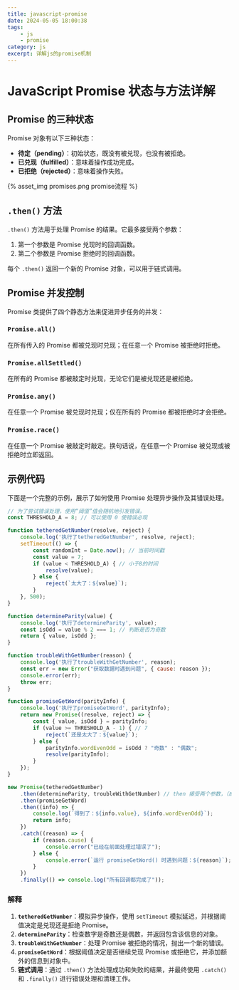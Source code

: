 ```yaml
---
title: javascript-promise
date: 2024-05-05 18:00:38
tags: 
    - js
    - promise
category: js
excerpt: 详解js的promise机制
---
```


# JavaScript Promise 状态与方法详解

## Promise 的三种状态

Promise 对象有以下三种状态：

- **待定（pending）**：初始状态，既没有被兑现，也没有被拒绝。
- **已兑现（fulfilled）**：意味着操作成功完成。
- **已拒绝（rejected）**：意味着操作失败。

{% asset_img promises.png promise流程 %}

## `.then()` 方法

`.then()` 方法用于处理 Promise 的结果。它最多接受两个参数：

1. 第一个参数是 Promise 兑现时的回调函数。
2. 第二个参数是 Promise 拒绝时的回调函数。

每个 `.then()` 返回一个新的 Promise 对象，可以用于链式调用。

## Promise 并发控制

Promise 类提供了四个静态方法来促进异步任务的并发：

### `Promise.all()`

在所有传入的 Promise 都被兑现时兑现；在任意一个 Promise 被拒绝时拒绝。

### `Promise.allSettled()`

在所有的 Promise 都被敲定时兑现，无论它们是被兑现还是被拒绝。

### `Promise.any()`

在任意一个 Promise 被兑现时兑现；仅在所有的 Promise 都被拒绝时才会拒绝。

### `Promise.race()`

在任意一个 Promise 被敲定时敲定。换句话说，在任意一个 Promise 被兑现或被拒绝时立即返回。

## 示例代码

下面是一个完整的示例，展示了如何使用 Promise 处理异步操作及其错误处理。

```javascript
// 为了尝试错误处理，使用“阈值”值会随机地引发错误。
const THRESHOLD_A = 8; // 可以使用 0 使错误必现

function tetheredGetNumber(resolve, reject) {
    console.log('执行了tetheredGetNumber', resolve, reject);
    setTimeout(() => {
        const randomInt = Date.now(); // 当前时间戳
        const value = 7;
        if (value < THRESHOLD_A) { // 小于8的时间
            resolve(value);
        } else {
            reject(`太大了：${value}`);
        }
    }, 500);
}

function determineParity(value) {
    console.log('执行了determineParity', value);
    const isOdd = value % 2 === 1; // 判断是否为奇数
    return { value, isOdd };
}

function troubleWithGetNumber(reason) {
    console.log('执行了troubleWithGetNumber', reason);
    const err = new Error("获取数据时遇到问题", { cause: reason });
    console.error(err);
    throw err;
}

function promiseGetWord(parityInfo) {
    console.log('执行了promiseGetWord', parityInfo);
    return new Promise((resolve, reject) => {
        const { value, isOdd } = parityInfo;
        if (value >= THRESHOLD_A - 1) { // 7
            reject(`还是太大了：${value}`);
        } else {
            parityInfo.wordEvenOdd = isOdd ? "奇数" : "偶数";
            resolve(parityInfo);
        }
    });
}

new Promise(tetheredGetNumber)
    .then(determineParity, troubleWithGetNumber) // then 接受两个参数，（成功之后执行，失败之后执行）
    .then(promiseGetWord)
    .then((info) => {
        console.log(`得到了：${info.value}, ${info.wordEvenOdd}`);
        return info;
    })
    .catch((reason) => {
        if (reason.cause) {
            console.error("已经在前面处理过错误了");
        } else {
            console.error(`运行 promiseGetWord() 时遇到问题：${reason}`);
        }
    })
    .finally(() => console.log("所有回调都完成了"));
```

### 解释

1. **`tetheredGetNumber`**：模拟异步操作，使用 `setTimeout` 模拟延迟，并根据阈值决定是兑现还是拒绝 Promise。
2. **`determineParity`**：检查数字是奇数还是偶数，并返回包含该信息的对象。
3. **`troubleWithGetNumber`**：处理 Promise 被拒绝的情况，抛出一个新的错误。
4. **`promiseGetWord`**：根据阈值决定是否继续兑现 Promise 或拒绝它，并添加额外的信息到对象中。
5. **链式调用**：通过 `.then()` 方法处理成功和失败的结果，并最终使用 `.catch()` 和 `.finally()` 进行错误处理和清理工作。
